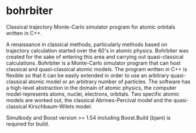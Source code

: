 bohrbiter
=========

Classical trajectory Monte-Carlo simulator program for atomic orbitals written in C++.

A renaissance in classical methods, particularly methods based on trajectory calculation started over the 60's in atomic physics. Bohrbiter was created for the sake of entering this area and carrying out quasi-classical calculations. Bohrbiter is a Monte-Carlo simulator program that can host classical and quasi-classical atomic models. The program written in C++ is flexible so that it can be easily extended in order to use an arbitrary quasi-classical atomic model or an arbitrary number of particles. The software has a high-level abstraction in the domain of atomic physics, the computer model represents atoms, nuclei, electrons, orbitals. Two specific atomic models are worked out, the classical Abrines-Percival model and the quasi-classical Kirschbaum-Wilets model.

Simulbody and Boost version >= 1.54 including Boost.Build (bjam) is required for build.

